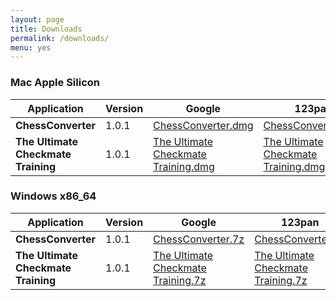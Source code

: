 ```yaml
---
layout: page
title: Downloads
permalink: /downloads/
menu: yes
---
```


### Mac Apple Silicon

| Application | Version | Google | 123pan | MD5 Checksum |
| ----------- | ------- | ------ | ------ | ------------ |
| **ChessConverter** | 1.0.1 | [ChessConverter.dmg](https://drive.google.com/file/d/1Ac0NwOgn094I-ljmC9xsXb29FqfanJDF/view?usp=drive_link) | [ChessConverter.dmg](https://www.123pan.com/s/vIAqVv-OfbvH.html) | 41f41ce68d8337920fdc3cb008e4d77f |
| **The Ultimate Checkmate Training** | 1.0.1 | [The Ultimate Checkmate Training.dmg](https://drive.google.com/file/d/1KB5oDwi7BLrUBq3otZTxwDWxwtQ8B--H/view?usp=drive_link) | [The Ultimate Checkmate Training.dmg](https://www.123pan.com/s/vIAqVv-rfbvH.html) |

### Windows x86_64

| Application | Version | Google | 123pan |
| ----------- | ------- | ------ | ----- |
| **ChessConverter** | 1.0.1 | [ChessConverter.7z](https://drive.google.com/file/d/1D9n1p9hO8v9C0pp3x4Pl1CMm3yj3NHj9/view?usp=drive_link) | [ChessConverter.7z](https://www.123pan.com/s/vIAqVv-RfbvH.html) |
| **The Ultimate Checkmate Training** | 1.0.1 | [The Ultimate Checkmate Training.7z](https://drive.google.com/file/d/1lpuc54JXBx9Sps1rd-4QPOgqkOPQ0C00/view?usp=drive_link) | [The Ultimate Checkmate Training.7z](https://www.123pan.com/s/vIAqVv-DfbvH.html) |


